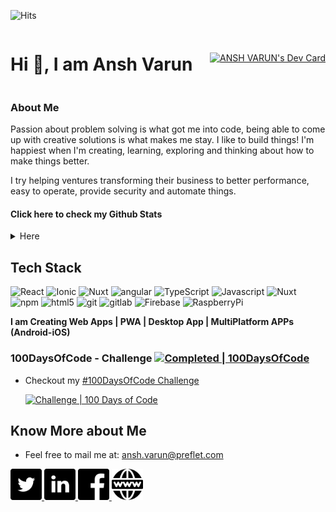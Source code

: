 ![Hits](https://komarev.com/ghpvc/?username=anshcena&color=green)
<div style="display:flex;justify-content:space-between;align-items: center;">
<h1 align="center">Hi 👋, I am Ansh Varun</h1>
<a align="right" href="https://app.daily.dev/anshcena"><img src="https://api.daily.dev/devcards/9fba7d746e00432281cba6407fe5f0aa.png?r=lk5" width="400" alt="ANSH VARUN's Dev Card"/></a>
</div>


### About Me

Passion about problem solving is what got me into code, being able to come up with creative solutions is what makes me stay.
I like to build things!
I'm happiest when I'm creating, learning, exploring and thinking about how to make things better.

I try helping ventures transforming their business to better performance, easy to operate, provide security and automate things.
<h4>Click here to check my Github Stats</h4>
<details>
   <summary>Here</summary>
<h3 align="center">Github Trophy</h3>

[![trophy](https://github-profile-trophy.vercel.app/?username=anshcena&theme=onedark)](https://github.com/anshcena)


[![Ansh's github stats](https://github-readme-stats.vercel.app/api?username=anshcena&show_icons=true&theme=dark)](https://github.com/anshcena/github-readme-stats)

[![Top Langs](https://github-readme-stats.vercel.app/api/top-langs/?username=anshcena&layout=compact&show_icons=true&theme=dark)](https://github.com/anshcena/github-readme-stats)

</details>

## Tech Stack
<img alt="React" src="https://img.shields.io/badge/-React-61DAFB?style=flat&logo=react&logoColor=white" /> <img alt="Ionic" src="https://img.shields.io/badge/-ionic-3880FF?style=flat&logo=Ionic&logoColor=white" /> <img alt="Nuxt" src="https://img.shields.io/badge/-nuxt-00C58E?style=flat&logo=Nuxt.js&logoColor=white" /> <img alt="angular" src="https://img.shields.io/badge/-Angular-DD0031?style=flat&logo=angular&logoColor=white" /> <img alt="TypeScript" src="https://img.shields.io/badge/-TypeScript-007ACC?style=flat&logo=typescript&logoColor=white" /> <img alt="Javascript" src="https://img.shields.io/badge/-JavaScript-F7DF1E?style=flat&logo=JavaScript&logoColor=black" /> <img alt="Nuxt" src="https://img.shields.io/badge/-vue-4FC08D?style=flat&logo=Vue.js&logoColor=white" /> <img alt="npm" src="https://img.shields.io/badge/-NPM-CB3837?style=flat&logo=npm&logoColor=white" /> <img alt="html5" src="https://img.shields.io/badge/-HTML5-E34F26?style=flat&logo=html5&logoColor=white" /> <img alt="git" src="https://img.shields.io/badge/-Git-F05032?style=flat&logo=git&logoColor=white" /> <img alt="gitlab" src="https://img.shields.io/badge/-GitLab-404040?style=flat&logo=gitlab&logoColor=white" /> <img alt="Firebase" src="https://img.shields.io/badge/-Firebase-FFCA28?style=flat&logo=Firebase&logoColor=black" /> <img alt="RaspberryPi" src="https://img.shields.io/badge/-RaspberryPi-C51A4A?style=flat&logo=Raspberry%20Pi&logoColor=black" />

**I am Creating Web Apps | PWA | Desktop App | MultiPlatform APPs (Android-iOS)**


### 100DaysOfCode - Challenge [![Completed | 100DaysOfCode](https://img.shields.io/static/v1?label=Completed&message=100DaysOfCode&color=red)](https://twitter.com/anshcasm)

- Checkout my [#100DaysOfCode Challenge](https://github.com/anshcena/100DaysOfCode-Challenge)

   [![Challenge | 100 Days of Code](https://img.shields.io/static/v1?label=Challenge&labelColor=384357&message=100%20Days%20of%20Code&color=00b4ee&style=for-the-badge&link=https://www.100daysofcode.com)](https://www.100daysofcode.com)

   
   


## Know More about Me

- Feel free to mail me at: ansh.varun@preflet.com

<a href="https://twitter.com/anshcasm" target="_blank">
  <img src="https://github.com/anshcena/anshcena/blob/master/twitter.png" width="50px" />
</a>
<a href="https://www.linkedin.com/in/ansh-varun-147125107/" target="_blank">
  <img src="https://github.com/anshcena/anshcena/blob/master/linkedin.png" width="50px"/>
</a>
<a href="https://www.facebook.com/anshcena" target="_blank">
  <img src="https://github.com/anshcena/anshcena/blob/master/facebook.png" width="50px"/>
</a>
<a href="https://anshvarun.com/" target="_blank">
  <img src="https://github.com/anshcena/anshcena/blob/master/www.png" width="50px"/>
</a>
 

